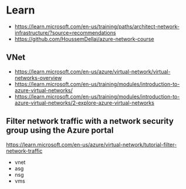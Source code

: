 # Learn

- https://learn.microsoft.com/en-us/training/paths/architect-network-infrastructure/?source=recommendations
- https://github.com/HoussemDellai/azure-network-course

## VNet
- https://learn.microsoft.com/en-us/azure/virtual-network/virtual-networks-overview
- https://learn.microsoft.com/en-us/training/modules/introduction-to-azure-virtual-networks/
- https://learn.microsoft.com/en-us/training/modules/introduction-to-azure-virtual-networks/2-explore-azure-virtual-networks

## Filter network traffic with a network security group using the Azure portal
https://learn.microsoft.com/en-us/azure/virtual-network/tutorial-filter-network-traffic
- vnet
- asg
- nsg
- vms
